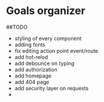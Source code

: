# Goals organizer 

##TODO
- styling of every component
- adding fonts
- fix editing action point event/route
- add hot-relod
- add debounce on typing
- add authorization
- add homepage
- add 404 page
- add security layer on requests
- 
